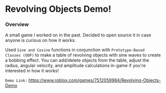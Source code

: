# Revolving Objects Demo!

### Overview

A small game I worked on in the past. Decided to open source it in case anyone is curious on how it works.

Used `Sine and Cosine` functions in conjunction with `Prototype-Based Classes (OOP)` to make a table of revolving objects with sine waves to create a bobbing effect. You can add/delete objects from the table, adjust the radius, angular velocity, and amplitude calculations in-game if you're interested in how it works!

`Demo Link:` https://www.roblox.com/games/7512059984/Revolving-Objects-Demo
